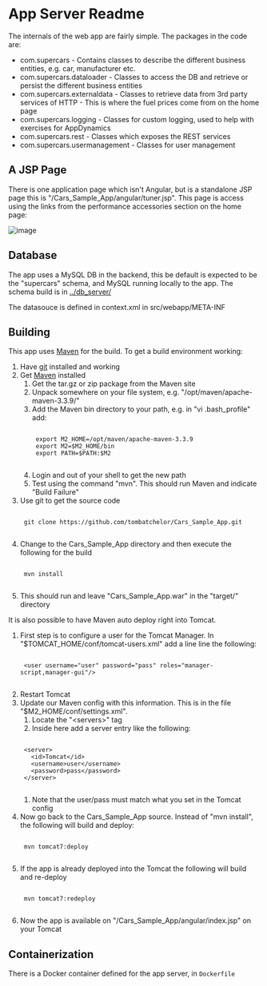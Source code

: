 # App Server Readme

The internals of the web app are fairly simple. The packages in the code are:

* com.supercars - Contains classes to describe the different business entities, e.g. car, manufacturer etc.
* com.supercars.dataloader - Classes to access the DB and retrieve or persist the different business entities
* com.supercars.externaldata - Classes to retrieve data from 3rd party services of HTTP - This is where the fuel prices come from on the home page
* com.supercars.logging - Classes for custom logging, used to help with exercises for AppDynamics
* com.supercars.rest - Classes which exposes the REST services
* com.supercars.usermanagement - Classes for user management

## A JSP Page

There is one application page which isn't Angular, but is a standalone JSP page this is "/Cars_Sample_App/angular/tuner.jsp". This page is access using the links from the performance accessories section on the home page:

![image](../docImages/tunerLinks.png)

## Database

The app uses a MySQL DB in the backend, this be default is expected to be the "supercars" schema, and MySQL running locally to the app. The schema build is in [../db_server/]()

The datasouce is defined in context.xml in src/webapp/META-INF

## Building

This app uses [Maven](https://maven.apache.org) for the build. To get a build environment working:

1. Have [git](https://git-scm.com) installed and working
1. Get [Maven](https://maven.apache.org) installed
	1. Get the tar.gz or zip package from the Maven site
	1. Unpack somewhere on your file system, e.g. "/opt/maven/apache-maven-3.3.9/"
	1. Add the Maven bin directory to your path, e.g. in "vi .bash_profile" add:
		<pre><code>
 		export M2_HOME=/opt/maven/apache-maven-3.3.9
 		export M2=$M2_HOME/bin
 		export PATH=$PATH:$M2
 		</code></pre>
	1. Login and out of your shell to get the new path
	1. Test using the command "mvn". This should run Maven and indicate "Build Failure"
1. Use git to get the source code
	<pre><code>
 	git clone https://github.com/tombatchelor/Cars_Sample_App.git
 	</code></pre>
1. Change to the Cars_Sample_App directory and then execute the following for the build
	<pre><code>
	mvn install
	</code></pre>
1. This should run and leave "Cars_Sample_App.war" in the "target/" directory

It is also possible to have Maven auto deploy right into Tomcat.

1. First step is to configure a user for the Tomcat Manager. In "$TOMCAT_HOME/conf/tomcat-users.xml" add a line line the following:
	<pre><code>
 	&lt;user username="user" password="pass" roles="manager-script,manager-gui"/&gt;
	</code></pre>
1. Restart Tomcat
1. Update our Maven config with this information. This is in the file "$M2_HOME/conf/settings.xml".
	1. Locate the "&lt;servers&gt;" tag
	1. Inside here add a server entry like the following:
	<pre><code>
	&lt;server&gt;
      &lt;id>Tomcat&lt;/id&gt;
      &lt;username&gt;user&lt;/username&gt;
      &lt;password&gt;pass&lt;/password&gt;
    &lt;/server&gt;
    </code></pre>
    1. Note that the user/pass must match what you set in the Tomcat config
1. Now go back to the Cars_Sample_App source. Instead of "mvn install", the following will build and deploy:
	<pre><code>
	mvn tomcat7:deploy
	</code></pre>
1. If the app is already deployed into the Tomcat the following will build and re-deploy
	<pre><code>
	mvn tomcat7:redeploy
	</code></pre>
1. Now the app is available on "/Cars_Sample_App/angular/index.jsp" on your Tomcat

## Containerization

There is a Docker container defined for the app server, in `Dockerfile`
